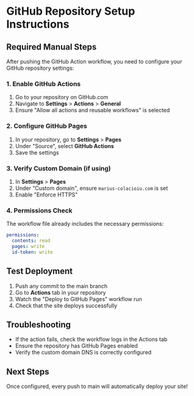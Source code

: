 # GitHub Repository Setup Instructions

## Required Manual Steps

After pushing the GitHub Action workflow, you need to configure your GitHub repository settings:

### 1. Enable GitHub Actions

1. Go to your repository on GitHub.com
2. Navigate to **Settings** > **Actions** > **General**
3. Ensure "Allow all actions and reusable workflows" is selected

### 2. Configure GitHub Pages

1. In your repository, go to **Settings** > **Pages**
2. Under "Source", select **GitHub Actions**
3. Save the settings

### 3. Verify Custom Domain (if using)

1. In **Settings** > **Pages**
2. Under "Custom domain", ensure `marius-colacioiu.com` is set
3. Enable "Enforce HTTPS"

### 4. Permissions Check

The workflow file already includes the necessary permissions:

```yaml
permissions:
  contents: read
  pages: write
  id-token: write
```

## Test Deployment

1. Push any commit to the main branch
2. Go to **Actions** tab in your repository
3. Watch the "Deploy to GitHub Pages" workflow run
4. Check that the site deploys successfully

## Troubleshooting

- If the action fails, check the workflow logs in the Actions tab
- Ensure the repository has GitHub Pages enabled
- Verify the custom domain DNS is correctly configured

## Next Steps

Once configured, every push to main will automatically deploy your site!

